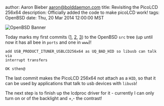 author: Aaron Bieber <aaron@bolddaemon.com>
title: Revisiting the PicoLCD 256x64
description: Officially added the code to make picoLCD work!
tags: OpenBSD
date: Thu, 20 Mar 2014 12:00:00 MST

![OpenBSD Banner](/images/banner1.gif)

Today marks my first commits ([1](http://www.openbsd.org/cgi-bin/cvsweb/src/sys/dev/usb/usbdevs.diff?r1=1.626;r2=1.627;f=h), [2](http://www.openbsd.org/cgi-bin/cvsweb/src/sys/dev/usb/usbdevs.h.diff?r1=1.638;r2=1.639;f=h), [3](http://www.openbsd.org/cgi-bin/cvsweb/src/sys/dev/usb/usb_quirks.c.diff?r1=1.72;r2=1.73;f=h)) to the OpenBSD `src` tree (up until now it has all bee in `ports` and one in `www`)!

    add USB_PRODUCT_ITUNER_USBLCD256x64 as UQ_BAD_HID so libusb can talk via
    interrupt transfers

    OK sthen@

The last commit makes the PicoLCD 256x64 not attach as a `HID`, so that it can be used by applications that talk to usb devices with `libusb`!

The next step is to finish up the lcdproc driver for it - currently I can only turn on or of the backlight and +,- the contrast!
